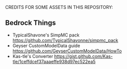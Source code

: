 CREDITS FOR SOME ASSETS IN THIS REPOSITORY:

## Bedrock Things

- TypicalShavone's SimpMC pack https://github.com/TypicalShavonne/simpmc_pack
- Geyser CustomModelData guide https://github.com/GeyserCustomModelData/HowTo
- Kas-tle's Converter
  https://gist.github.com/Kas-tle/1ceffdcef37aaaeffe938d97ec522ea5
